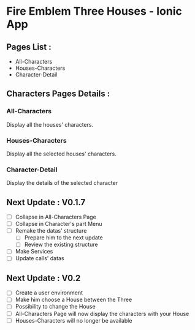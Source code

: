 # Fire Emblem Three Houses - Ionic App

## Pages List : 

- All-Characters
- Houses-Characters
- Character-Detail

## Characters Pages Details : 

### All-Characters

Display all the houses' characters.

### Houses-Characters

Display all the selected houses' characters.

### Character-Detail

Display the details of the selected character

## Next Update : V0.1.7

- [ ] Collapse in All-Characters Page
- [ ] Collapse in Character's part Menu
- [ ] Remake the datas' structure
  - [ ] Prepare him to the next update
  - [ ] Review the existing structure
- [ ] Make Services
- [ ] Update calls' datas

## Next Update : V0.2

- [ ] Create a user environment
- [ ] Make him choose a House between the Three
- [ ] Possibility to change the House
- [ ] All-Characters Page will now display the characters with your House
- [ ] Houses-Characters will no longer be available
